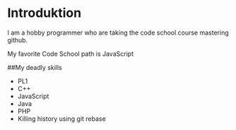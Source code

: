 # Introduktion

I am a hobby programmer who are taking the code school course mastering github.

My favorite Code School path is JavaScript

##My deadly skills
* PL1
* C++
* JavaScript
* Java
* PHP
* Killing history using git rebase
